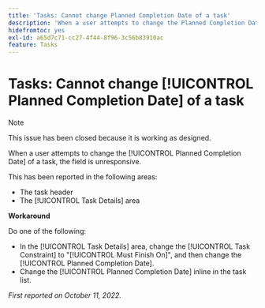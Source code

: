 ```yaml
---
title: 'Tasks: Cannot change Planned Completion Date of a task'
description: 'When a user attempts to change the Planned Completion Date of a task, the field is unresponsive. '
hidefromtoc: yes
exl-id: a65d7c71-cc27-4f44-8f96-3c56b83910ac
feature: Tasks
---
```

# Tasks: Cannot change [!UICONTROL Planned Completion Date] of a task

>[!NOTE]
>
>This issue has been closed because it is working as designed.

When a user attempts to change the [!UICONTROL Planned Completion Date] of a task, the field is unresponsive. 

This has been reported in the following areas:

* The task header
* The [!UICONTROL Task Details] area

**Workaround**

Do one of the following:

* In the [!UICONTROL Task Details] area, change the [!UICONTROL Task Constraint] to "[!UICONTROL Must Finish On]", and then change the [!UICONTROL Planned Completion Date].
* Change the [!UICONTROL Planned Completion Date] inline in the task list.

_First reported on October 11, 2022._
